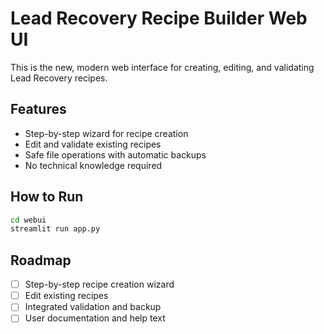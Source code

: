 # Lead Recovery Recipe Builder Web UI

This is the new, modern web interface for creating, editing, and validating Lead Recovery recipes.

## Features
- Step-by-step wizard for recipe creation
- Edit and validate existing recipes
- Safe file operations with automatic backups
- No technical knowledge required

## How to Run

```bash
cd webui
streamlit run app.py
```

## Roadmap
- [ ] Step-by-step recipe creation wizard
- [ ] Edit existing recipes
- [ ] Integrated validation and backup
- [ ] User documentation and help text 